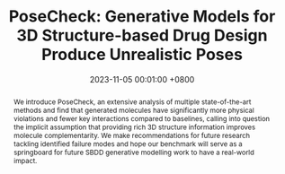 ---
title:          "PoseCheck: Generative Models for 3D Structure-based Drug Design Produce Unrealistic Poses"
date:           2023-11-05 00:01:00 +0800
selected:       true
pub_last:       ' <span class="badge badge-pill badge-custom badge-success">Spotlight</span>'
pub:            "MLSB Workshop @ NeurIPS"
pub_date:       "2023"
abstract: >-
 We introduce PoseCheck, an extensive analysis of multiple state-of-the-art methods and find that generated molecules have significantly more physical violations and fewer key interactions compared to baselines, calling into question the implicit assumption that providing rich 3D structure information improves molecule complementarity. We make recommendations for future research tackling identified failure modes and hope our benchmark will serve as a springboard for future SBDD generative modelling work to have a real-world impact.
cover:   assets/images/covers/posecheck.png
authors:
- Charles Harris
- Kieran Didi
- Arian Jamasb
- Chaitanya Joshi
- Simon Mathis
- Pietro Liò
- Tom Blundell
links:
  Paper: https://arxiv.org/abs/2308.07413
  Code: https://github.com/cch1999/posecheck
---